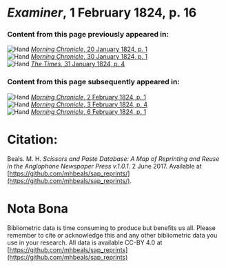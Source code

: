 # *Examiner*, 1 February 1824, p. 16  
  
### Content from this page previously appeared in:  
![Hand](http://scissorsandpaste.net/wp-content/uploads/2017/06/smallhandpointer.png) [*Morning Chronicle*, 20 January 1824, p. 1](https://mhbeals.github.io/sap_html/Morning-Chronicle/Morning-Chronicle-20-January-1824-p-1)  
![Hand](http://scissorsandpaste.net/wp-content/uploads/2017/06/smallhandpointer.png) [*Morning Chronicle*, 30 January 1824, p. 1](https://mhbeals.github.io/sap_html/Morning-Chronicle/Morning-Chronicle-30-January-1824-p-1)  
![Hand](http://scissorsandpaste.net/wp-content/uploads/2017/06/smallhandpointer.png) [*The Times*, 31 January 1824, p. 4](https://mhbeals.github.io/sap_html/The-Times/The-Times-31-January-1824-p-4)  
  
### Content from this page subsequently appeared in:  
![Hand](http://scissorsandpaste.net/wp-content/uploads/2017/06/smallhandpointer.png) [*Morning Chronicle*, 2 February 1824, p. 1](https://mhbeals.github.io/sap_html/Morning-Chronicle/Morning-Chronicle-2-February-1824-p-1)  
![Hand](http://scissorsandpaste.net/wp-content/uploads/2017/06/smallhandpointer.png) [*Morning Chronicle*, 3 February 1824, p. 4](https://mhbeals.github.io/sap_html/Morning-Chronicle/Morning-Chronicle-3-February-1824-p-4)  
![Hand](http://scissorsandpaste.net/wp-content/uploads/2017/06/smallhandpointer.png) [*Morning Chronicle*, 6 February 1824, p. 1](https://mhbeals.github.io/sap_html/Morning-Chronicle/Morning-Chronicle-6-February-1824-p-1)  


# Citation: 

Beals. M. H. *Scissors and Paste Database: A Map of Reprinting and Reuse in the Anglophone Newspaper Press v.1.0.1.* 2 June 2017. Available at [https://github.com/mhbeals/sap_reprints/](https://github.com/mhbeals/sap_reprints/). 

# Nota Bona

Bibliometric data is time consuming to produce but benefits us all. Please remember to cite or acknowledge this and any other bibliometric data you use in your research. All data is available CC-BY 4.0 at [https://github.com/mhbeals/sap_reprints](https://github.com/mhbeals/sap_reprints)